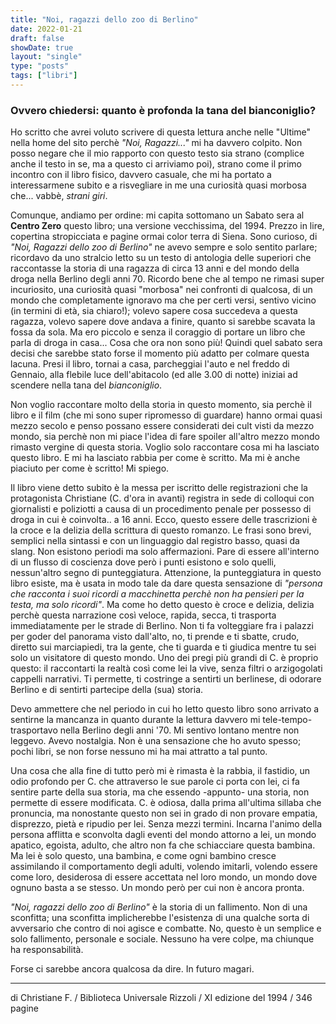 ```yaml
---
title: "Noi, ragazzi dello zoo di Berlino"
date: 2022-01-21
draft: false
showDate: true
layout: "single"
type: "posts"
tags: ["libri"]
---
```


### Ovvero chiedersi: quanto è profonda la tana del bianconiglio?

Ho scritto che avrei voluto scrivere di questa lettura anche nelle "Ultime" nella home del sito perchè _"Noi, Ragazzi..."_ mi ha davvero colpito. Non posso negare che il mio rapporto con questo testo sia strano (complice anche il testo in se, ma a questo ci arriviamo poi), strano come il primo incontro con il libro fisico, davvero casuale, che mi ha portato a interessarmene subito e a risvegliare in me una curiosità quasi morbosa che... vabbè, _strani giri_.

Comunque, andiamo per ordine: mi capita sottomano un Sabato sera al **Centro Zero** questo libro; una versione vecchissima, del 1994. Prezzo in lire, copertina stropicciata e pagine ormai color terra di Siena. Sono curioso, di _"Noi, Ragazzi dello zoo di Berlino"_ ne avevo sempre e solo sentito parlare; ricordavo da uno stralcio letto su un testo di antologia delle superiori che raccontasse la storia di una ragazza di circa 13 anni e del mondo della droga nella Berlino degli anni 70. Ricordo bene che al tempo ne rimasi super incuriosito, una curiosità quasi  "morbosa" nei confronti di qualcosa, di un mondo che completamente ignoravo ma che per certi versi, sentivo vicino (in termini di età, sia chiaro!); volevo sapere cosa succedeva a questa ragazza, volevo sapere dove andava a finire, quanto si sarebbe scavata la fossa da sola. Ma ero piccolo e senza il coraggio di portare un libro che parla di droga in casa... Cosa che ora non sono più! Quindi quel sabato sera decisi che sarebbe stato forse il momento più adatto per colmare questa lacuna. Presi il libro, tornai a casa, parcheggiai l'auto e nel freddo di Gennaio, alla flebile luce dell'abitacolo (ed alle 3.00 di notte) iniziai ad scendere nella tana del _bianconiglio_.

Non voglio raccontare molto della storia in questo momento, sia perchè il libro e il film (che mi sono super ripromesso di guardare) hanno ormai quasi mezzo secolo e penso possano essere considerati dei cult visti da mezzo mondo, sia perchè non mi piace l'idea di fare spoiler all'altro mezzo mondo rimasto vergine di questa storia. Voglio solo raccontare cosa mi ha lasciato questo libro. E mi ha lasciato rabbia per come è scritto. Ma mi è anche piaciuto per come è scritto! Mi spiego.

Il libro viene detto subito è la messa per iscritto delle registrazioni che la protagonista Christiane (C. d'ora in avanti) registra in sede di colloqui con giornalisti e poliziotti a causa di un procedimento penale per possesso di droga in cui è coinvolta.. a 16 anni. Ecco, questo essere delle trascrizioni è la croce e la delizia della scrittura di questo romanzo. Le frasi sono brevi, semplici nella sintassi e con un linguaggio dal registro basso, quasi da slang. Non esistono periodi ma solo affermazioni. Pare di essere all'interno di un flusso di coscienza dove però i punti esistono e solo quelli, nessun'altro segno di punteggiatura. Attenzione, la punteggiatura in questo libro esiste, ma è usata in modo tale da dare questa sensazione di _"persona che racconta i suoi ricordi a macchinetta perchè non ha pensieri per la testa, ma solo ricordi"_.
Ma come ho detto questo è croce e delizia, delizia perchè questa narrazione così veloce, rapida, secca, ti trasporta immediatamente per le strade di Berlino. Non ti fa volteggiare fra i palazzi per goder del panorama visto dall'alto, no, ti prende e ti sbatte, crudo, diretto sui marciapiedi, tra la gente, che ti guarda e ti giudica mentre tu sei solo un visitatore di questo mondo. Uno dei pregi più grandi di C. è proprio questo: il raccontarti la realtà così come lei la vive, senza filtri o arzigogolati cappelli narrativi. Ti permette, ti costringe a sentirti un berlinese, di odorare Berlino e di sentirti partecipe della (sua) storia.

Devo ammettere che nel periodo in cui ho letto questo libro sono arrivato a sentirne la mancanza in quanto durante la lettura davvero mi tele-tempo-trasportavo nella Berlino degli anni '70. Mi sentivo lontano mentre non leggevo. Avevo nostalgia. Non è una sensazione che ho avuto spesso; pochi libri, se non forse nessuno mi ha mai attratto a tal punto.

Una cosa che alla fine di tutto però mi è rimasta è la rabbia, il fastidio, un odio profondo per C. che attraverso le sue parole ci porta con lei, ci fa sentire parte della sua storia, ma che essendo -appunto- una storia, non permette di essere modificata. C. è odiosa, dalla prima all'ultima sillaba che pronuncia, ma nonostante questo non sei in grado di non provare empatia, disprezzo, pietà e ripudio per lei. Senza mezzi termini. Incarna l'animo della persona afflitta e sconvolta dagli eventi del mondo attorno a lei, un mondo apatico, egoista, adulto, che altro non fa che schiacciare questa bambina. Ma lei è solo questo, una bambina, e come ogni bambino cresce assimilando il comportamento degli adulti, volendo imitarli, volendo essere come loro, desiderosa di essere accettata nel loro mondo, un mondo dove ognuno basta a se stesso. Un mondo però per cui non è ancora pronta.

_"Noi, ragazzi dello zoo di Berlino"_ è la storia di un fallimento. Non di una sconfitta; una sconfitta implicherebbe l'esistenza di una qualche sorta di avversario che contro di noi agisce e combatte. No, questo è un semplice e solo fallimento, personale e sociale. Nessuno ha vere colpe, ma chiunque ha responsabilità.

Forse ci sarebbe ancora qualcosa da dire. In futuro magari.

---

di Christiane F. / Biblioteca Universale Rizzoli / XI edizione del 1994 / 346 pagine
